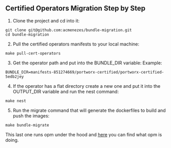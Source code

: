 ## Certified Operators Migration Step by Step

1) Clone the project and cd into it:
```
git clone git@github.com:acmenezes/bundle-migration.git
cd bundle-migration
```

2) Pull the certified operators manifests to your local machine:
```
make pull-cert-operators
```

3) Get the operator path and put into the BUNDLE_DIR variable:
Example:
```
BUNDLE_DIR=manifests-851274669/portworx-certified/portworx-certified-5edb2jey
```
4) If the operator has a flat directory create a new one and put it into the OUTPUT_DIR variable and run the nest command:

```
make nest
```
5) Run the migrate command that will generate the dockerfiles to build and push the images:
```
make bundle-migrate
```
This last one runs opm under the hood and [here](opm_alpha_generate.md) you can find what opm is doing.
